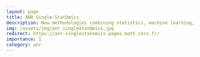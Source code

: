 ```yaml
---
layout: page
title: ANR Single-StatOmics
description: New methodologies combining statistics, machine learning, optimal transport and systems biology to investigate cell identity and the dynamics of cell differentiation, by integrating single cell expression and epigenomic data  (2019-2023)
img: /assets/img/anr_singleStatOmics.jpg
redirect: https://anr-singlestatomics.pages.math.cnrs.fr/
importance: 1
category: anr
---
```

